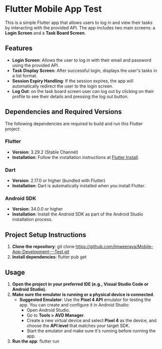 # Flutter Mobile App Test

This is a simple Flutter app that allows users to log in and view their tasks by interacting with the provided API. The app includes two main screens: a **Login Screen** and a **Task Board Screen**.

## Features

- **Login Screen**: Allows the user to log in with their email and password using the provided API.
- **Task Display Screen**: After successful login, displays the user's tasks in a list format.
- **Session Expiry Handling**: If the session expires, the app will automatically redirect the user to the login screen.
- **Log Out**: on the task board screen user can log out by clicking on their profile to see their details and pressing the log out button.

## Dependencies and Required Versions

The following dependencies are required to build and run this Flutter project:

### Flutter
- **Version**: 3.29.2 (Stable Channel)
- **Installation**: Follow the installation instructions at [Flutter Install](https://flutter.dev/docs/get-started/install).

### Dart
- **Version**: 2.17.0 or higher (bundled with Flutter)
- **Installation**: Dart is automatically installed when you install Flutter.

### Android SDK
- **Version**: 34.0.0 or higher
- **Installation**: Install the Android SDK as part of the Android Studio installation process.


## Project Setup Instructions

1. **Clone the repository**:
    git clone https://github.com/Imweeraya/Mobile-App-Development---Test.git
2. **Install dependencies**:
    flutter pub get

## Usage

1. **Open the project in your preferred IDE (e.g., Visual Studio Code or Android Studio).**
2. **Make sure the emulator is running or a physical device is connected**.
    - **Suggested Emulator**: Use the **Pixel 4 API** emulator for testing the app. You can create and configure it in Android Studio:
        - Open Android Studio.
        - Go to **Tools > AVD Manager**.
        - Create a new virtual device and select **Pixel 4** as the device, and choose the **API level** that matches your target SDK.
        - Start the emulator and make sure it's running before running the app.
3. **Run the app**:
   flutter run

